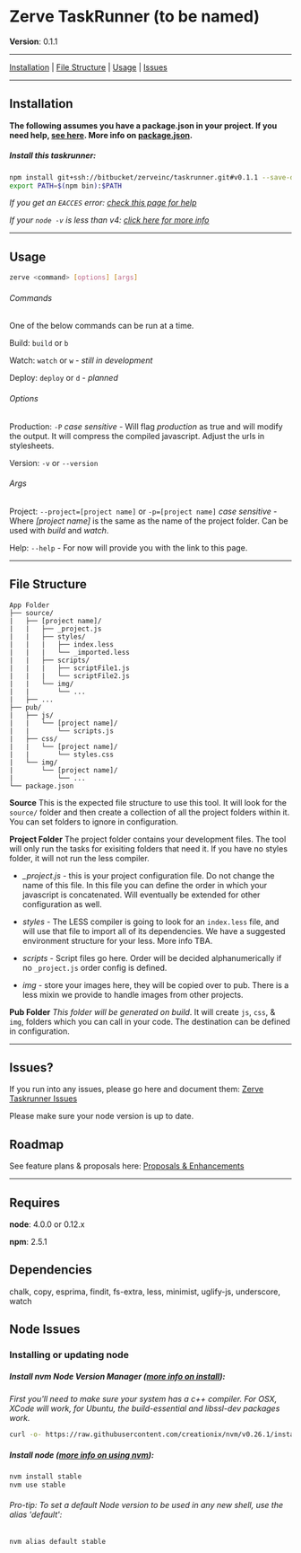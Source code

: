 # Zerve TaskRunner (to be named)

**Version**: 0.1.1

* * *

[Installation](#markdown-header-installation) | [File Structure](#markdown-header-file-structure) | [Usage](#markdown-header-usage) | [Issues](#markdown-header-issues)

* * *

## Installation

**The following assumes you have a package.json in your project. If you need help, [see here](https://docs.npmjs.com/getting-started/installing-npm-packages-locally#using-package-json-and-the-save-flag). More info on [package.json](https://docs.npmjs.com/files/package.json).**

##### Install this taskrunner:

```sh
npm install git+ssh://bitbucket/zerveinc/taskrunner.git#v0.1.1 --save-dev
export PATH=$(npm bin):$PATH
```

*If you get an `EACCES` error: [check this page for help](https://docs.npmjs.com/getting-started/fixing-npm-permissions#option-1-change-the-permission-to-npm-s-default-directory)*

*If your `node -v` is less than v4: [click here for more info](#markdown-header-node-issues)*

* * *

## Usage

```sh
zerve <command> [options] [args]
```
###### Commands

One of the below commands can be run at a time.

Build: `build` or `b`

Watch: `watch` or `w` - *still in development*

Deploy: `deploy` or `d` - *planned*

###### Options

Production: `-P` *case sensitive* -  Will flag *production* as true and will
modify the output. It will compress the compiled javascript. Adjust the urls in stylesheets.

Version: `-v` or `--version`

###### Args

Project: `--project=[project name]` or `-p=[project name]` *case sensitive* -
Where *[project name]* is the same as the name of the project folder. Can be
used with *build* and *watch*.

Help: `--help` - For now will provide you with the link to this page.

* * *

## File Structure

    App Folder
    ├── source/
    |   ├── [project name]/
    |   |   ├── _project.js
    |   |   ├── styles/
    |   |   |   ├── index.less
    |   |   |   └── _imported.less
    |   |   ├── scripts/
    |   |   |   ├── scriptFile1.js
    |   |   |   └── scriptFile2.js
    |   |   └── img/
    |   |       └── ...
    |   ├── ...
    ├── pub/
    |   ├── js/
    |   |   └── [project name]/
    |   |       └── scripts.js
    |   ├── css/
    |   |   └── [project name]/
    |   |       └── styles.css
    |   └── img/
    |       └── [project name]/
    |           └── ...
    └── package.json


**Source** This is the expected file structure to use this tool. It will look for
the `source/` folder and then create a collection of all the project folders
within it. You can set folders to ignore in configuration.

**Project Folder** The project folder contains your development files. The tool
will only run the tasks for exisiting folders that need it. If you have no styles
folder, it will not run the less compiler.

* *_project.js* - this is your project configuration file. Do not change the name of
this file. In this file you can define the order in which your javascript is
concatenated. Will eventually be extended for other configuration as well.

* *styles* - The LESS compiler is going to look for an `index.less` file, and will
use that file to import all of its dependencies. We have a suggested environment
structure for your less. More info TBA.

* *scripts* - Script files go here. Order will be decided alphanumerically if no
`_project.js` order config is defined.

* *img* - store your images here, they will be copied over to pub. There is a less mixin
we provide to handle images from other projects.

**Pub Folder** *This folder will be generated on build*. It will create `js`,
`css`, & `img`, folders which you can call in your code. The destination can be
defined in configuration.

* * *

## Issues?

If you run into any issues, please go here and document them:
[Zerve Taskrunner Issues](https://bitbucket.org/zerve_coreyholland/taskrunner/issues)

Please make sure your node version is up to date.

## Roadmap

See feature plans & proposals here:
[Proposals & Enhancements](https://bitbucket.org/zerveinc/taskrunner/issues?kind=proposal&kind=enhancement&sort=milestone)

* * *

## Requires

**node**: 4.0.0 or 0.12.x

**npm**: 2.5.1

## Dependencies

chalk, copy, esprima, findit, fs-extra, less, minimist, uglify-js, underscore, watch

## Node Issues

### Installing or updating node

##### Install **nvm** Node Version Manager ([more info on install](https://github.com/creationix/nvm#install-script)):
*First you'll need to make sure your system has a c++ compiler. For OSX, XCode will work, for Ubuntu, the build-essential and libssl-dev packages work.*
```sh
curl -o- https://raw.githubusercontent.com/creationix/nvm/v0.26.1/install.sh | bash
```

##### Install **node** ([more info on using nvm](https://github.com/creationix/nvm#usage)):

```sh
nvm install stable
nvm use stable
```

###### Pro-tip: To set a default Node version to be used in any new shell, use the alias 'default':

```sh
nvm alias default stable
```